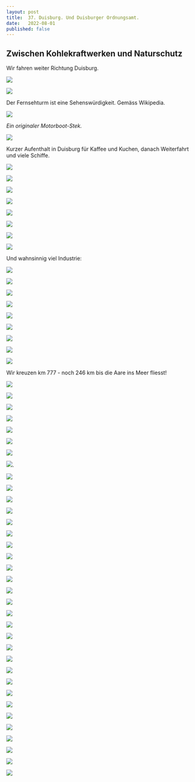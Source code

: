 ```yaml
---
layout: post
title:  37. Duisburg. Und Duisburger Ordnungsamt.
date:   2022-08-01
published: false
---
```


## Zwischen Kohlekraftwerken und Naturschutz ##

Wir fahren weiter Richtung Duisburg.

![](/img/20220801__ms_res_koeln2_0.jpg)

![](/img/20220801__ms_res_koeln2_1.jpg)

Der Fernsehturm ist eine Sehenswürdigkeit. Gemäss Wikipedia.

![](/img/20220801__ms_res_koeln2_2.jpg)

*Ein originaler Motorboot-Stek.*

![](/img/20220801__ms_res_koeln2_3.jpg)

Kurzer Aufenthalt in Duisburg für Kaffee und Kuchen, danach Weiterfahrt und viele Schiffe.

![](/img/20220801__ms_res_koeln2_4.jpg)

![](/img/20220801__ms_res_koeln2_5.jpg)

![](/img/20220801__ms_res_koeln2_6.jpg)

![](/img/20220801__ms_res_koeln2_7.jpg)

![](/img/20220801__ms_res_koeln2_8.jpg)

![](/img/20220801__ms_res_koeln2_9.jpg)

![](/img/20220801__ms_res_koeln2_10.jpg)

![](/img/20220801__ms_res_koeln2_11.jpg)

Und wahnsinnig viel Industrie:

![](/img/20220801__ms_res_koeln2_12.jpg)

![](/img/20220801__ms_res_koeln2_13.jpg)

![](/img/20220801__ms_res_koeln2_14.jpg)

![](/img/20220801__ms_res_koeln2_15.jpg)

![](/img/20220801__ms_res_koeln2_16.jpg)

![](/img/20220801__ms_res_koeln2_17.jpg)

![](/img/20220801__ms_res_koeln2_18.jpg)

![](/img/20220801__ms_res_koeln2_19.jpg)

![](/img/20220801__ms_res_koeln2_20.jpg)

Wir kreuzen km 777 - noch 246 km bis die Aare ins Meer fliesst!

![](/img/20220801__ms_res_koeln2_21.jpg)

![](/img/20220801__ms_res_koeln2_22.jpg)

![](/img/20220801__ms_res_koeln2_23.jpg)

![](/img/20220801__ms_res_koeln2_24.jpg)

![](/img/20220801__ms_res_koeln2_25.jpg)

![](/img/20220801__ms_res_koeln2_26.jpg)

![](/img/20220801__ms_res_koeln2_27.jpg)

![](/img/20220801__ms_res_koeln2_28.jpg).

![](/img/20220801__ms_res_koeln2_29.jpg)

![](/img/20220801__ms_res_koeln2_30.jpg)

![](/img/20220801__ms_res_koeln2_31.jpg)

![](/img/20220801__ms_res_koeln2_32.jpg)

![](/img/20220801__ms_res_koeln2_33.jpg)

![](/img/20220801__ms_res_koeln2_34.jpg)

![](/img/20220801__ms_res_koeln2_35.jpg)

![](/img/20220801__ms_res_koeln2_36.jpg)

![](/img/20220801__ms_res_koeln2_37.jpg)

![](/img/20220801__ms_res_koeln2_38.jpg)

![](/img/20220801__ms_res_koeln2_39.jpg)

![](/img/20220801__ms_res_koeln2_40.jpg)

![](/img/20220801__ms_res_koeln2_41.jpg)

![](/img/20220801__ms_res_koeln2_42.jpg)

![](/img/20220801__ms_res_koeln2_43.jpg)

![](/img/20220801__ms_res_koeln2_44.jpg)

![](/img/20220801__ms_res_koeln2_45.jpg)

![](/img/20220801__ms_res_koeln2_46.jpg)

![](/img/20220801__ms_res_koeln2_47.jpg)

![](/img/20220801__ms_res_koeln2_48.jpg)

![](/img/20220801__ms_res_koeln2_49.jpg)

![](/img/20220801__ms_res_koeln2_50.jpg)

![](/img/20220801__ms_res_koeln2_51.jpg)

![](/img/20220801__ms_res_koeln2_52.jpg)

![](/img/20220801__ms_res_koeln2_53.jpg)

![](/img/20220801__ms_res_koeln2_54.jpg)

![](/img/20220801__ms_res_koeln2_55.jpg)
